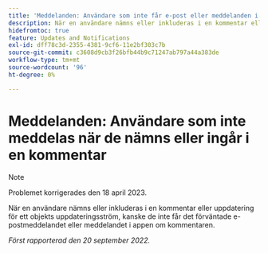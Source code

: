 ```yaml
---
title: 'Meddelanden: Användare som inte får e-post eller meddelanden i appen när de nämns eller ingår i en kommentar'
description: När en användare nämns eller inkluderas i en kommentar eller uppdatering för ett objekts uppdateringsström, kanske de inte får det förväntade e-postmeddelandet eller meddelandet i appen om kommentaren.
hidefromtoc: true
feature: Updates and Notifications
exl-id: dff78c3d-2355-4381-9cf6-11e2bf303c7b
source-git-commit: c3608d9cb3f26bfb44b9c71247ab797a44a383de
workflow-type: tm+mt
source-wordcount: '96'
ht-degree: 0%

---
```


# Meddelanden: Användare som inte meddelas när de nämns eller ingår i en kommentar

>[!NOTE]
>
>Problemet korrigerades den 18 april 2023.

När en användare nämns eller inkluderas i en kommentar eller uppdatering för ett objekts uppdateringsström, kanske de inte får det förväntade e-postmeddelandet eller meddelandet i appen om kommentaren.

_Först rapporterad den 20 september 2022._
